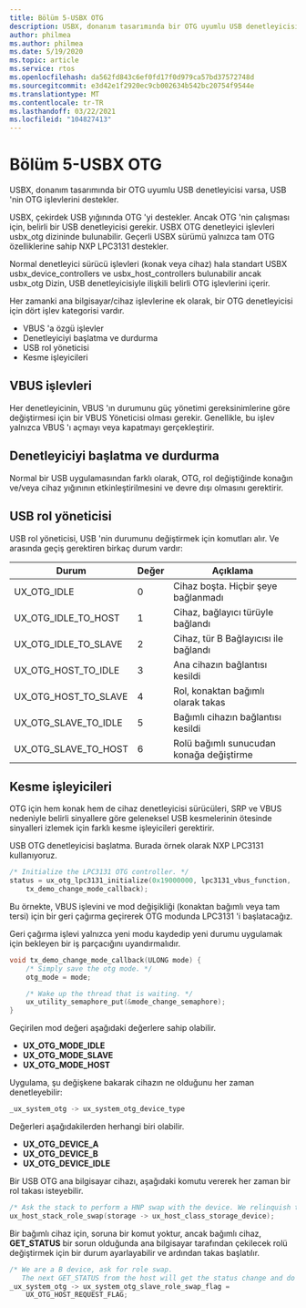 ```yaml
---
title: Bölüm 5-USBX OTG
description: USBX, donanım tasarımında bir OTG uyumlu USB denetleyicisi varsa, USB 'nin OTG işlevlerini destekler.
author: philmea
ms.author: philmea
ms.date: 5/19/2020
ms.topic: article
ms.service: rtos
ms.openlocfilehash: da562fd843c6ef0fd17f0d979ca57bd37572748d
ms.sourcegitcommit: e3d42e1f2920ec9cb002634b542bc20754f9544e
ms.translationtype: MT
ms.contentlocale: tr-TR
ms.lasthandoff: 03/22/2021
ms.locfileid: "104827413"
---
```

# <a name="chapter-5---usbx-otg"></a>Bölüm 5-USBX OTG

USBX, donanım tasarımında bir OTG uyumlu USB denetleyicisi varsa, USB 'nin OTG işlevlerini destekler.

USBX, çekirdek USB yığınında OTG 'yi destekler. Ancak OTG 'nin çalışması için, belirli bir USB denetleyicisi gerekir. USBX OTG denetleyici işlevleri usbx_otg dizininde bulunabilir. Geçerli USBX sürümü yalnızca tam OTG özelliklerine sahip NXP LPC3131 destekler.

Normal denetleyici sürücü işlevleri (konak veya cihaz) hala standart USBX usbx_device_controllers ve usbx_host_controllers bulunabilir ancak usbx_otg Dizin, USB denetleyicisiyle ilişkili belirli OTG işlevlerini içerir.

Her zamanki ana bilgisayar/cihaz işlevlerine ek olarak, bir OTG denetleyicisi için dört işlev kategorisi vardır.

- VBUS 'a özgü işlevler
- Denetleyiciyi başlatma ve durdurma
- USB rol yöneticisi
- Kesme işleyicileri

## <a name="vbus-functions"></a>VBUS işlevleri

Her denetleyicinin, VBUS 'ın durumunu güç yönetimi gereksinimlerine göre değiştirmesi için bir VBUS Yöneticisi olması gerekir. Genellikle, bu işlev yalnızca VBUS 'ı açmayı veya kapatmayı gerçekleştirir.

## <a name="start-and-stop-the-controller"></a>Denetleyiciyi başlatma ve durdurma

Normal bir USB uygulamasından farklı olarak, OTG, rol değiştiğinde konağın ve/veya cihaz yığınının etkinleştirilmesini ve devre dışı olmasını gerektirir.

## <a name="usb-role-manager"></a>USB rol yöneticisi

USB rol yöneticisi, USB 'nin durumunu değiştirmek için komutları alır. Ve arasında geçiş gerektiren birkaç durum vardır:

| Durum                    | Değer | Açıklama                                           |
| ------------------------ | ----- | ----------------------------------------------------- |
| UX_OTG_IDLE            | 0     | Cihaz boşta. Hiçbir şeye bağlanmadı |
| UX_OTG_IDLE_TO_HOST  | 1     | Cihaz, bağlayıcı türüyle bağlandı             |
| UX_OTG_IDLE_TO_SLAVE | 2     | Cihaz, tür B Bağlayıcısı ile bağlandı             |
| UX_OTG_HOST_TO_IDLE  | 3     | Ana cihazın bağlantısı kesildi                          |
| UX_OTG_HOST_TO_SLAVE | 4     | Rol, konaktan bağımlı olarak takas                          |
| UX_OTG_SLAVE_TO_IDLE | 5     | Bağımlı cihazın bağlantısı kesildi                          |
| UX_OTG_SLAVE_TO_HOST | 6     | Rolü bağımlı sunucudan konağa değiştirme                          |

## <a name="interrupt-handlers"></a>Kesme işleyicileri

OTG için hem konak hem de cihaz denetleyicisi sürücüleri, SRP ve VBUS nedeniyle belirli sinyallere göre geleneksel USB kesmelerinin ötesinde sinyalleri izlemek için farklı kesme işleyicileri gerektirir.

USB OTG denetleyicisi başlatma. Burada örnek olarak NXP LPC3131 kullanıyoruz.

```C
/* Initialize the LPC3131 OTG controller. */
status = ux_otg_lpc3131_initialize(0x19000000, lpc3131_vbus_function,
    tx_demo_change_mode_callback);
```

Bu örnekte, VBUS işlevini ve mod değişikliği (konaktan bağımlı veya tam tersi) için bir geri çağırma geçirerek OTG modunda LPC3131 'i başlatacağız.

Geri çağırma işlevi yalnızca yeni modu kaydedip yeni durumu uygulamak için bekleyen bir iş parçacığını uyandırmalıdır.

```C
void tx_demo_change_mode_callback(ULONG mode) {
    /* Simply save the otg mode. */
    otg_mode = mode;

    /* Wake up the thread that is waiting. */
    ux_utility_semaphore_put(&mode_change_semaphore);
}
```

Geçirilen mod değeri aşağıdaki değerlere sahip olabilir.

- **UX_OTG_MODE_IDLE**
- **UX_OTG_MODE_SLAVE**
- **UX_OTG_MODE_HOST**

Uygulama, şu değişkene bakarak cihazın ne olduğunu her zaman denetleyebilir:

```C
_ux_system_otg -> ux_system_otg_device_type
```

Değerleri aşağıdakilerden herhangi biri olabilir.

- **UX_OTG_DEVICE_A**
- **UX_OTG_DEVICE_B**
- **UX_OTG_DEVICE_IDLE**

Bir USB OTG ana bilgisayar cihazı, aşağıdaki komutu vererek her zaman bir rol takası isteyebilir.

```C
/* Ask the stack to perform a HNP swap with the device. We relinquish the host role to A device. */
ux_host_stack_role_swap(storage -> ux_host_class_storage_device);
```

Bir bağımlı cihaz için, soruna bir komut yoktur, ancak bağımlı cihaz, **GET_STATUS** bir sorun olduğunda ana bilgisayar tarafından çekilecek rolü değiştirmek için bir durum ayarlayabilir ve ardından takas başlatılır.

```C
/* We are a B device, ask for role swap.
   The next GET_STATUS from the host will get the status change and do the HNP. */
_ux_system_otg -> ux_system_otg_slave_role_swap_flag =
    UX_OTG_HOST_REQUEST_FLAG;
```
